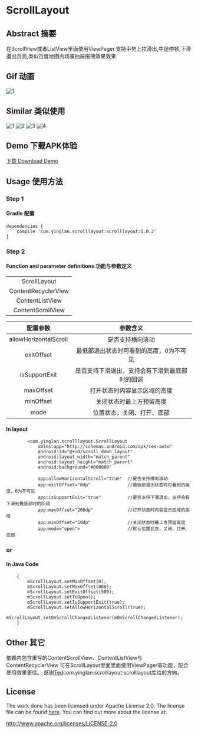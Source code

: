 # ScrollLayout
## Abstract 摘要
在ScrollView或者ListView里面使用ViewPager.支持手势上拉滑出,中途停顿,下滑退出页面,类似百度地图内场景抽屉拖拽效果效果

## Gif 动画
![1](https://github.com/yingLanNull/ScrollLayout/blob/master/Show/demo.gif)

## Similar 类似使用
![1](https://github.com/yingLanNull/ScrollLayout/blob/master/Show/Screenshot18.png)
![2](https://github.com/yingLanNull/ScrollLayout/blob/master/Show/Screenshot42.png)
![3](https://github.com/yingLanNull/ScrollLayout/blob/master/Show/Screenshot58.png)
![4](https://kangkangtk.gnway.cc/data/app/webviewscorroll.jpg)


## Demo 下载APK体验
[下载 Download Demo]()

## Usage 使用方法
### Step 1
#### Gradle 配置
```
dependencies {
    compile 'com.yinglan.scrolllayout:scrolllayout:1.0.2'
}
```

### Step 2

#### Function and parameter definitions 功能与参数定义


<table>
  <tbody>
    <tr>
     <td align="center">ScrollLayout</td>
    </tr>
    <tr>
      <td align="center">ContentRecyclerView</td>
    </tr>
    <tr>
      <td align="center">ContentListView</td>
    </tr>
    <tr>
      <td align="center">ContentScrollView</td>
    </tr>
  </tbody>
</table>

<table>
  <tdead>
    <tr>
      <th align="center">配置参数</th>
      <th align="center">参数含义</th>
    </tr>
  </tdead>
  <tbody>
    <tr>
      <td align="center">allowHorizontalScroll</td>
      <td align="center">是否支持横向滚动</td>
    </tr>
    <tr>
      <td align="center">exitOffset</td>
      <td align="center">最低部退出状态时可看到的高度，0为不可见</td>
    </tr>
    <tr>
      <td align="center">isSupportExit</td>
      <td align="center">是否支持下滑退出，支持会有下滑到最底部时的回调</td>
    </tr>
    <tr>
      <td align="center">maxOffset</td>
      <td align="center">打开状态时内容显示区域的高度</td>
    </tr>
    <tr>
      <td align="center">minOffset</td>
      <td align="center">关闭状态时最上方预留高度</td>
    </tr>
    <tr>
      <td align="center">mode</td>
      <td align="center">位置状态，关闭、打开、底部</td>
    </tr>
  </tbody>
</table>


#### In layout
```
	    <com.yinglan.scrolllayout.ScrollLayout
	        xmlns:app="http://schemas.android.com/apk/res-auto"
            android:id="@+id/scroll_down_layout"
            android:layout_width="match_parent"
            android:layout_height="match_parent"
            android:background="#000000"

            app:allowHorizontalScroll="true"  //是否支持横向滚动
            app:exitOffset="0dp"              //最低部退出状态时可看到的高度，0为不可见
            app:isSupportExit="true"	      //是否支持下滑退出，支持会有下滑到最底部时的回调
            app:maxOffset="260dp"             //打开状态时内容显示区域的高度
            app:minOffset="50dp"              //关闭状态时最上方预留高度
            app:mode="open">                  //默认位置状态，关闭、打开、底部

```

### or

#### In Java Code
```
	{
	    mScrollLayout.setMinOffset(0);
        mScrollLayout.setMaxOffset(800);
        mScrollLayout.setExitOffset(500);
        mScrollLayout.setToOpen();
        mScrollLayout.setIsSupportExit(true);
        mScrollLayout.setAllowHorizontalScroll(true);
        mScrollLayout.setOnScrollChangedListener(mOnScrollChangedListener);
    }

```
## Other 其它
依赖内包含重写的ContentScrollView、ContentListView与ContentRecyclerView
可在ScrollLayout里面里面使用ViewPager等功能，配合使用效果更佳。
感谢[Ted](https://github.com/xiongwei-git)com.yinglan.scrolllayout:scrolllayout库给的方向。

## License
The work done has been licensed under Apache License 2.0. The license file can be found
[here](LICENSE). You can find out more about the license at:

http://www.apache.org/licenses/LICENSE-2.0

